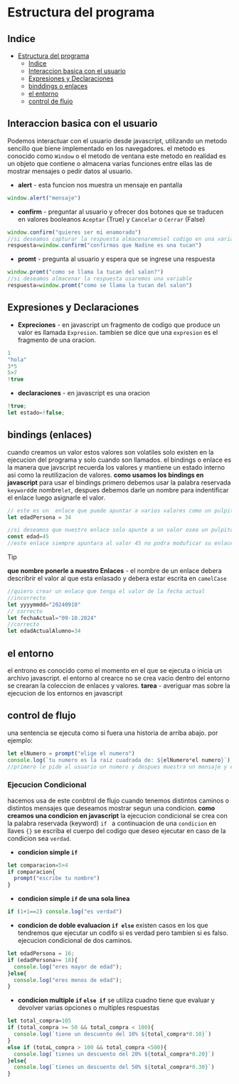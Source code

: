 # Estructura del programa
## Indice
- [Estructura del programa](#estructura-del-programa)
  - [Indice](#indice)
  - [Interaccion basica con el usuario](#interaccion-basica-con-el-usuario)
  - [Expresiones y Declaraciones](#expresiones-y-declaraciones)
  - [binddings o enlaces](#bindings-enlaces)
  - [el entorno](#el-entorno)
  - [control de flujo](#control-de-flujo)
## Interaccion basica con el usuario
Podemos interactuar con el usuario desde javascript, utilizando un metodo sencillo que biene implementado en los navegadores.
el metodo es conocido como `Window` o el metodo de ventana este metodo en realidad es un objeto que contiene o almacena varias funciones entre ellas las de mostrar mensajes o pedir datos al usuario.
- **alert** - esta funcion nos muestra un mensaje en pantalla
```js
window.alert("mensaje")
```
- **confirm** - preguntar al usuario y ofrecer dos botones que se traducen en valores booleanos `Aceptar` (True) y `Cancelar` o `Cerrar` (False)
```js
window.confirm("quieres ser mi enamorado")
//si deseamos capturar la respuesta almacenaremosel codigo en una variable
respuesta=window.confirm("confirmas que Nadine es una tucan")
```
- **promt** - pregunta al usuario y espera que se ingrese una respuesta
```js
window.promt("como se llama la tucan del salon?")
//si deseamos almacenar la respuesta usaremos una variable
respuesta=window.promt("como se llama la tucan del salon")
```
## Expresiones y Declaraciones
- **Expreciones** - en javascript un fragmento de codigo que produce un valor es llamada `Expresion`. tambien se dice que una `expresion` es el fragmento de una oracion.
```js
1
"hola"
3*5
5>7
!true
```
- **declaraciones** - en javascript es una oracion
```js
!true;
let estado=!false;
```
## bindings (enlaces)
cuando creamos un valor estos valores son volatiles solo existen en la ejecucion del programa y solo cuando son llamados.
el bindings o enlace es la manera que javscript recuerda los valores y mantiene un estado interno asi como la reutilizacion de valores.
**como usamos los bindings en javascript**
para usar el bindings primero debemos usar la palabra reservada `keyword`de nombre`let`, despues debemos darle un nombre para indentificar el enlace luego asignarle el valor.
```js
// este es un  enlace que puede apuntar a varios valores como un pulpito con muchos brazatos
let edadPersona = 34

//si deseamos que nuestro enlace solo apunte a un valor osea un pulpito con un bracito entonces para crear este enlace debemos hacer uso de la keyword const
const edad=45
//este enlace siempre apuntara al valor 45 no podra moduficar su enlace a otro valor.
```
> [!TIP]
> **que nombre ponerle a nuestro Enlaces** - el nombre de un enlace debera describrir el valor al que esta enlasado y debera estar escrita en `camelCase`
```js
//quiero crear un enlace que tenga el valor de la fecha actual
//incorrecto
let yyyymmdd="20240910"
// correcto
let fechaActual="09-10.2024"
//correcto
let edadActualAlumno=34
```
## el entorno
el entrono es conocido como el momento en el que se ejecuta o inicia un archivo javascript.
el entorno al crearce no se crea vacio dentro del entorno se crearan la coleccion de enlaces y valores.
**tarea** - averiguar mas sobre la ejecucion de los entornos en javascript
## control de flujo
una sentencia se ejecuta como si fuera una historia de arriba abajo.
por ejemplo:
```js
let elNumero = prompt("elige el numero")
console.log(`tu numero es la raiz cuadrada de: ${elNumero*el numero}`)
//primero le pide al usuario un numero y despues muestra un mensaje y el cuadro de ese numero
```
### Ejecucion Condicional 
hacemos usa de este conbtrol de flujo cuando tenemos distintos caminos o distintos mensajes que deseamos mostrar segun una condicion.
**como creamos una condicion en javascript**
la ejecucion condicional se crea con la palabra reservada (keyword)
`if ` a continuacion de una `condicion` en llaves `{}` se escriba el cuerpo del codigo que deseo ejecutar en caso de la condicion sea `verdad`.
- **condicion simple `if`**
```js
let comparacion=5>4
if comparacion{
  prompt("escribe tu nombre")
}
```
- **condicion simple `if` de una sola linea**
```js
if (1+1==2) console.log("es verdad")
```
- **condicion de doble evaluacion `if else`** 
existen casos en los que tendremos que ejecutar un codifo si es verdad pero tambien si es falso. ejecucion condicional de dos caminos.
```js
let edadPersona = 16;
if (edadPersona>= 18){
  console.log("eres mayor de edad");
}else{
  console.log("eres menos de edad");
}
```
- **condicion multiple `if` `else if`**
se utiliza cuadno tiene que evaluar y devolver varias opciones o multiples respuestas 
```js
let total_compra=105
if (total_compra >= 50 && total_compra < 100){
  console.log(`tiene un descuento del 10% ${total_compra*0.10}`)
}
else if (totaL_compra > 100 && total_compra <500){
  console.log(`tienes un descuento del 20% ${total_compra*0.20}`)
}else{
  console.log(`tienes un descuento del 50% ${total_compra*0.30}`)
}

```